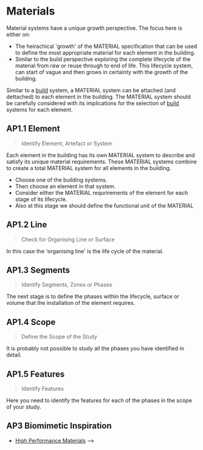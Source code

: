 # Materials

Material systems have a unique growth perspective. The focus here is either on:
* The heirachical 'growth' of the MATERIAL specification that can be used to define the most appropriate material for each element in the building.
* Similar to the build perspective exploring the complete lifecycle of the material from raw or reuse through to end of life. This lifecycle system, can start of vague and then grows in certainty with the growth of the building. 

Similar to a [build] system, a MATERIAL system can be attached (and dettached) to each element in the building. The MATERIAL system should be carefully considered with its implications for the selection of [build] systems for each element.

## AP1.1 Element
> Identify Element, Artefact or System

Each element in the building has its own MATERIAL system to describe and satisfy its unique material requirements.  These MATERIAL systems combine to create a total MATERIAL system for all elements in the building. 
* Choose one of the building systems.
* Then choose an element in that system. 
* Consider either the MATERIAL requrirements of the element for each stage of its lifecycle.
*  Also at this stage we should define the functional unit of the MATERIAL

## AP1.2 Line
> Check for Organising Line or Surface

In this case the 'organising line' is the life cycle of the material.

## AP1.3 Segments
> Identify Segments, Zones or Phases

The next stage is to define the phases within the lifecycle, surface or volume that the installation of the element requires.

## AP1.4 Scope
> Define the Scope of the Study

It is probably not possible to study all the phases you have identified in detail.

## AP1.5 Features
> Identify Features

Here you need to identify the features for each of the phases in the scope of your study.

[site]: /Agile/Systems/Site
[floor]: /Agile/Systems/Floor
[Facade]: /Agile/Systems/Facade
[Core]: /Agile/Systems/Core
[Space]: /Agile/Systems/Space
[structure]: /Agile/Systems/Structure
[Services]: /Agile/Systems/Services
[fire]: /Agile/Systems/Fire
[materials]: /Agile/Systems/Materials
[build]: /Agile/Systems/Build

## AP3 Biomimetic Inspiration
* [High Performance Materials](https://asknature.org/collection/high-performance-materials/)
-->
